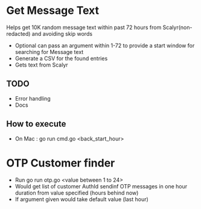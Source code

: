 # Get Message Text
Helps get 10K random message text within past 72 hours from Scalyr(non-redacted) and avoiding skip words

* Optional can pass an argument within 1-72 to provide a start window for searching for Message text
* Generate a CSV for the found entries
* Gets text from Scalyr

## TODO
* Error handling 
* Docs

## How to execute
* On Mac : go run cmd.go <back_start_hour>

# OTP Customer finder

* Run go run otp.go <value between 1 to 24>
* Would get list of customer AuthId sendinf OTP messages in one hour duration from value specified (hours behind now)
* If argument given would take default value (last hour)

